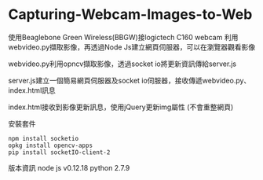 # Capturing-Webcam-Images-to-Web

使用Beaglebone Green Wireless(BBGW)接logictech C160 webcam
利用webvideo.py擷取影像，再透過Node Js建立網頁伺服器，可以在瀏覽器觀看影像

webvideo.py利用opncv擷取影像，透過socket io將更新資訊傳給server.js

server.js建立一個簡易網頁伺服器及socket io伺服器，接收傳遞webvideo.py、index.html訊息

index.html接收到影像更新訊息，使用jQuery更新img屬性 (不會重整網頁)

安裝套件
```linux
npm install socketio
opkg install opencv-apps
pip install socketIO-client-2
```
版本資訊
node js v0.12.18
python 2.7.9
